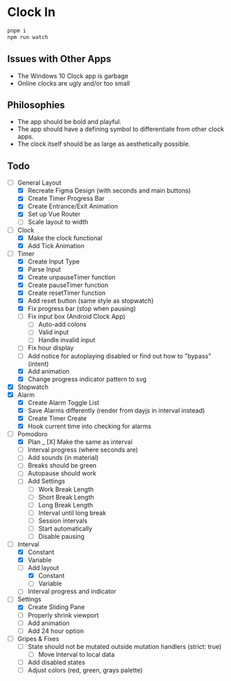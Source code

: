 # Clock In

```bash
pnpm i
npm run watch
```

## Issues with Other Apps

- The Windows 10 Clock app is garbage
- Online clocks are ugly and/or too small

## Philosophies

- The app should be bold and playful.
- The app should have a defining symbol to differentiate from other clock apps.
- The clock itself should be as large as aesthetically possible.

## Todo

- [ ] General Layout
  - [X] Recreate Figma Design (with seconds and main buttons)
  - [X] Create Timer Progress Bar
  - [X] Create Entrance/Exit Animation
  - [X] Set up Vue Router
  - [ ] Scale layout to width
- [ ] Clock
  - [X] Make the clock functional
  - [X] Add Tick Animation
- [ ] Timer
  - [X] Create Input Type
  - [X] Parse Input
  - [X] Create unpauseTimer function
  - [X] Create pauseTimer function
  - [X] Create resetTimer function
  - [X] Add reset button (same style as stopwatch)
  - [X] Fix progress bar (stop when pausing)
  - [ ] Fix input box (Android Clock App)
    - [ ] Auto-add colons
    - [ ] Valid input
    - [ ] Handle invalid input
  - [ ] Fix hour display
  - [ ] Add notice for autoplaying disabled or find out how to "bypass" (intent)
  - [X] Add animation
  - [X] Change progress indicator pattern to svg
- [X] Stopwatch
- [X] Alarm
  - [X] Create Alarm Toggle List
  - [X] Save Alarms differently (render from dayjs in interval instead)
  - [X] Create Timer Create
  - [X] Hook current time into checking for alarms
- [ ] Pomodoro
  - [X] Plan
  _ [X] Make the same as interval
  - [ ] Interval progress (where seconds are)
  - [ ] Add sounds (in material)
  - [ ] Breaks should be green
  - [ ] Autopause should work
  - [ ] Add Settings
    - [ ] Work Break Length
    - [ ] Short Break Length
    - [ ] Long Break Length
    - [ ] Interval until long break
    - [ ] Session intervals
    - [ ] Start automatically
    - [ ] Disable pausing
- [ ] Interval
  - [X] Constant
  - [X] Variable
  - [ ] Add layout
    - [X] Constant
    - [ ] Variable
  - [ ] Interval progress and indicator
- [ ] Settings
  - [X] Create Sliding Pane
  - [ ] Properly shrink viewport
  - [ ] Add animation
  - [ ] Add 24 hour option
- [ ] Gripes & Fixes
  - [ ] State should not be mutated outside mutation handlers (strict: true)
    - [ ] Move Interval to local data
  - [ ] Add disabled states
  - [ ] Adjust colors (red, green, grays palette)